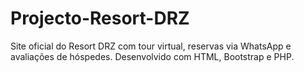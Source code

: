 # Projecto-Resort-DRZ
Site oficial do Resort DRZ com tour virtual, reservas via WhatsApp e avaliações de hóspedes. Desenvolvido com HTML, Bootstrap e PHP.
